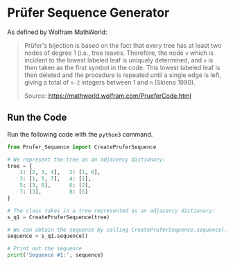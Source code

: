 # Prüfer Sequence Generator

As defined by Wolfram MathWorld:

> Prüfer's bijection is based on the fact that every tree has at least two nodes of degree 1 (i.e., tree leaves. Therefore, the node ``v`` which is incident to the lowest labeled leaf is uniquely determined, and ``v`` is then taken as the first symbol in the code. This lowest labeled leaf is then deleted and the procedure is repeated until a single edge is left, giving a total of ``n-2`` integers between 1 and ``n`` (Skiena 1990).
>
> Source: https://mathworld.wolfram.com/PrueferCode.html

## Run the Code
Run the following code with the ``python3`` command.
```python
from Prufer_Sequence import CreatePruferSequence

# We represent the tree as an adjacency dictionary:
tree = {
    1: [2, 3, 4],   2: [1, 6],
    3: [1, 5, 7],   4: [1],
    5: [3, 8],      6: [2],
    7: [3],         8: [5]
}

# The class takes in a tree represented as an adjacency dictionary:
s_q1 = CreatePruferSequence(tree)

# We can obtain the sequence by calling CreatePruferSequence.sequence()
sequence = s_q1.sequence()

# Print out the sequence
print('Sequence #1:', sequence)
```